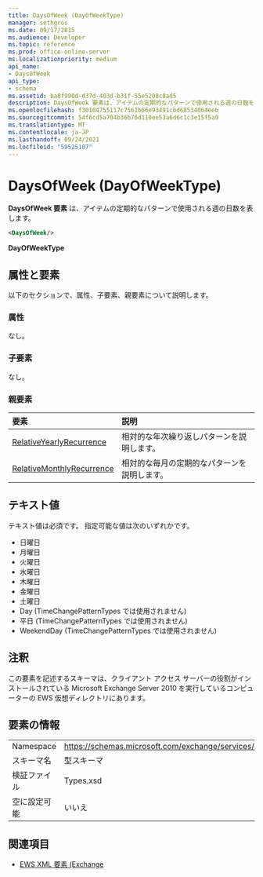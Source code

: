 ```yaml
---
title: DaysOfWeek (DayOfWeekType)
manager: sethgros
ms.date: 09/17/2015
ms.audience: Developer
ms.topic: reference
ms.prod: office-online-server
ms.localizationpriority: medium
api_name:
- DaysOfWeek
api_type:
- schema
ms.assetid: ba8f990d-d37d-403d-b31f-55e5208c8ad5
description: DaysOfWeek 要素は、アイテムの定期的なパターンで使用される週の日数を表します。
ms.openlocfilehash: f30184755117c7561b66e93491cbd68534064eeb
ms.sourcegitcommit: 54f6cd5a704b36b76d110ee53a6d6c1c3e15f5a9
ms.translationtype: MT
ms.contentlocale: ja-JP
ms.lasthandoff: 09/24/2021
ms.locfileid: "59525107"
---
```

# <a name="daysofweek-dayofweektype"></a>DaysOfWeek (DayOfWeekType)

**DaysOfWeek 要素** は、アイテムの定期的なパターンで使用される週の日数を表します。 
  
```xml
<DaysOfWeek/>
```

**DayOfWeekType**

## <a name="attributes-and-elements"></a>属性と要素

以下のセクションで、属性、子要素、親要素について説明します。
  
### <a name="attributes"></a>属性

なし。
  
### <a name="child-elements"></a>子要素

なし。
  
### <a name="parent-elements"></a>親要素

|**要素**|**説明**|
|:-----|:-----|
|[RelativeYearlyRecurrence](relativeyearlyrecurrence.md) <br/> |相対的な年次繰り返しパターンを説明します。  <br/> |
|[RelativeMonthlyRecurrence](relativemonthlyrecurrence.md) <br/> |相対的な毎月の定期的なパターンを説明します。  <br/> |
   
## <a name="text-value"></a>テキスト値

テキスト値は必須です。 指定可能な値は次のいずれかです。
  
- 日曜日    
- 月曜日    
- 火曜日   
- 水曜日    
- 木曜日    
- 金曜日    
- 土曜日    
- Day (TimeChangePatternTypes では使用されません)    
- 平日 (TimeChangePatternTypes では使用されません)    
- WeekendDay (TimeChangePatternTypes では使用されません)
    
## <a name="remarks"></a>注釈

この要素を記述するスキーマは、クライアント アクセス サーバーの役割がインストールされている Microsoft Exchange Server 2010 を実行しているコンピューターの EWS 仮想ディレクトリにあります。
  
## <a name="element-information"></a>要素の情報

|||
|:-----|:-----|
|Namespace  <br/> |https://schemas.microsoft.com/exchange/services/2006/types  <br/> |
|スキーマ名  <br/> |型スキーマ  <br/> |
|検証ファイル  <br/> |Types.xsd  <br/> |
|空に設定可能  <br/> |いいえ  <br/> |
   
## <a name="see-also"></a>関連項目

- [EWS XML 要素 (Exchange](ews-xml-elements-in-exchange.md)

